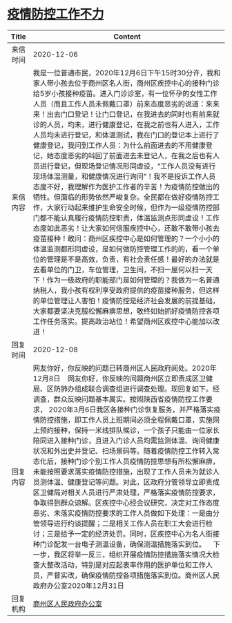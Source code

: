 # <a href="http://www.shangluo.gov.cn/zmhd/ldxxxx.jsp?urltype=leadermail.LeaderMailContentUrl&wbtreeid=1112&leadermailid=6679">疫情防控工作不力</a>
| Title |                                                                                                                                                                                                                                                                                                                                                 Content                                                                                                                                                                                                                                                                                                                                                 |
|:-----:|---------------------------------------------------------------------------------------------------------------------------------------------------------------------------------------------------------------------------------------------------------------------------------------------------------------------------------------------------------------------------------------------------------------------------------------------------------------------------------------------------------------------------------------------------------------------------------------------------------------------------------------------------------------------------------------------------------|
| 来信时间  | 2020-12-06                                                                                                                                                                                                                                                                                                                                                                                                                                                                                                                                                                                                                                                                                              |
| 来信内容  | 我是一位普通市民，2020年12月6日下午15时30分许，我和家人带小孩去位于商州区名人街，商州区疾控中心的接种门诊给5岁小孩接种疫苗。进入门诊诊室，有一位怀孕的女性工作人员（而且工作人员未佩戴口罩）前来态度恶劣的说道：来来来！出去门口登记！让门口登记，在我进去的同时也有前来就诊的人员，均未，进行健康登记，在我之前也有人进入，工作人员均未进行登记，和体温测试，我在门口的登记本上进行了健康登记，我问到工作人员：为什么前面进去的不用健康登记，她态度恶劣的叫回了前面进去未登记人，在我之后也有人员进行登记，但现场登记情况形同虚设，“工作人员没有进行现场体温测量，和健康情况进行询问”！我不是投诉工作人员态度不好，我理解作为医护工作者的辛苦！为疫情防控做出的牺牲。但面临的形势依然严峻复杂。全民都在做好疫情防控工作，大家行动起来维护生命安全时候，但作为一级疫情防控部门都不能认真履行疫情防控职责，体温监测点形同虚设！工作态度如此恶劣！让大家如何信服疾控中心，还敢不敢带小孩去疫苗接种！敢问：商州区疾控中心是如何管理的？一个小小的体温监测都形同虚设，是如何做防控管理工作的的，看一个单位的管理是不是高效，负责，有社会责任感！最好的办法就是去看单位的门卫，车位管理，卫生间，不扫一屋何以扫一天下！作为一级政府的职能部门是如何管理的？我做为一名普通纳税人，我小孩有权利享受政府提供的疫苗接种服务，但这样的单位管理让人害怕！疫情防控是经济社会发展的前提基础，大家都要坚决克服松懈麻痹思想，敬终如始抓好疫情防控各项工作任务落实。提高政治站位！希望商州区疾控中心能加以改进！ |
| 回复时间  | 2020-12-08                                                                                                                                                                                                                                                                                                                                                                                                                                                                                                                                                                                                                                                                                              |
| 回复内容  | 网友你好，你反映的问题已转商州区人民政府阅处。2020年12月8日    网友你好，你反映的问题商州区立即责成区卫健局、区防肺办组成联合调查组进行调查处理。现回复如下。经调查，群众反映问题基本属实。按照陕西省疫情防控工作要求， 2020年3月6日我区各接种门诊恢复服务，并严格落实疫情防控措施，即工作人员上班期间必须全程佩戴口罩，实施网上预约接种，保持一米线排队候诊，一个孩子只能由一位家长陪同进入接种门诊，且进入门诊人员均需监测体温、询问健康状况和外出史并登记、扫场景码等。随着疫情防控工作转入常态化后，接种门诊个别工作人员疫情防控思想有所松懈麻痹，未能按照要求落实疫情防控措施，出现了工作人员未为就诊人员测体温、健康登记等问题。对此，区政府分管领导立即责成区卫健局对相关人员进行严肃处理，严格落实疫情防控要求，争取得到群众谅解。区疾控中心经会议研究，决定对工作态度恶劣、未落实疫情防控要求的工作人员做如下处理：一是由分管领导进行约谈提醒；二是相关工作人员在职工大会进行检讨；三是给予一定的经济处罚。同时，区疾控中心为名人街接种门诊配发一台电子测温设备，确保测温措施落实到位。    下一步，我区将举一反三，组织开展疫情防控措施落实情况大检查大整改活动，特别是对应起表率作用的医护单位和工作人员，严督实改，确保疫情防控各项措施落实到位。商州区人民政府办公室2020年12月31日                                                                                          |
| 回复机构  | <a href="../../categories/agencies/商州区人民政府办公室.md">商州区人民政府办公室</a>                                                                                                                                                                                                                                                                                                                                                                                                                                                                                                                                                                                                                                          |